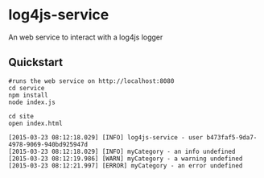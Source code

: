 log4js-service
==============

An web service to interact with a log4js logger

## Quickstart

    #runs the web service on http://localhost:8080
    cd service
    npm install
    node index.js

    cd site
    open index.html

    [2015-03-23 08:12:18.029] [INFO] log4js-service - user b473faf5-9da7-4978-9069-940bd925947d
    [2015-03-23 08:12:18.029] [INFO] myCategory - an info undefined
    [2015-03-23 08:12:19.986] [WARN] myCategory - a warning undefined
    [2015-03-23 08:12:21.997] [ERROR] myCategory - an error undefined
